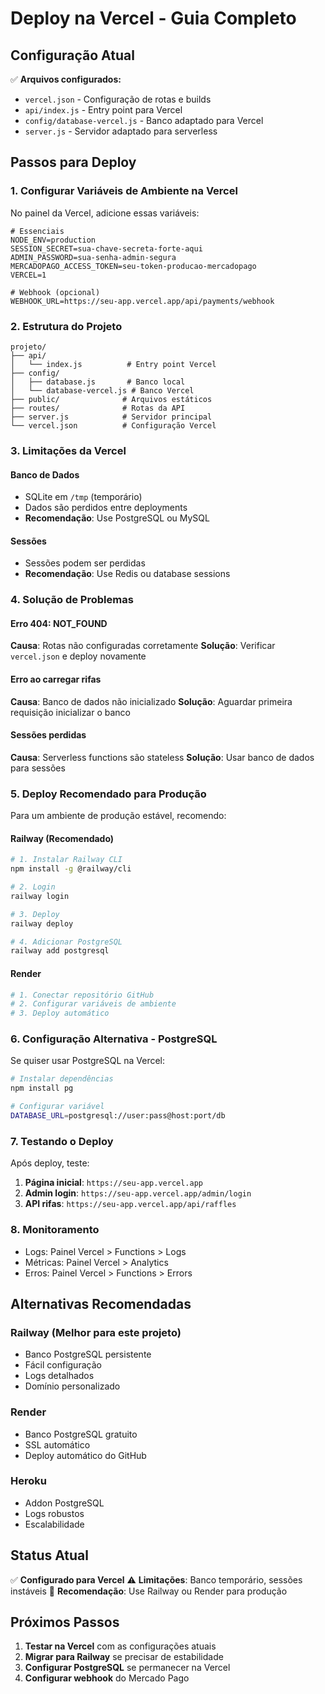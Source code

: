 # Deploy na Vercel - Guia Completo

## Configuração Atual

✅ **Arquivos configurados:**
- `vercel.json` - Configuração de rotas e builds
- `api/index.js` - Entry point para Vercel
- `config/database-vercel.js` - Banco adaptado para Vercel
- `server.js` - Servidor adaptado para serverless

## Passos para Deploy

### 1. Configurar Variáveis de Ambiente na Vercel

No painel da Vercel, adicione essas variáveis:

```env
# Essenciais
NODE_ENV=production
SESSION_SECRET=sua-chave-secreta-forte-aqui
ADMIN_PASSWORD=sua-senha-admin-segura
MERCADOPAGO_ACCESS_TOKEN=seu-token-producao-mercadopago
VERCEL=1

# Webhook (opcional)
WEBHOOK_URL=https://seu-app.vercel.app/api/payments/webhook
```

### 2. Estrutura do Projeto

```
projeto/
├── api/
│   └── index.js          # Entry point Vercel
├── config/
│   ├── database.js       # Banco local
│   └── database-vercel.js # Banco Vercel
├── public/              # Arquivos estáticos
├── routes/              # Rotas da API
├── server.js            # Servidor principal
└── vercel.json          # Configuração Vercel
```

### 3. Limitações da Vercel

#### Banco de Dados
- SQLite em `/tmp` (temporário)
- Dados são perdidos entre deployments
- **Recomendação**: Use PostgreSQL ou MySQL

#### Sessões
- Sessões podem ser perdidas
- **Recomendação**: Use Redis ou database sessions

### 4. Solução de Problemas

#### Erro 404: NOT_FOUND
**Causa**: Rotas não configuradas corretamente
**Solução**: Verificar `vercel.json` e deploy novamente

#### Erro ao carregar rifas
**Causa**: Banco de dados não inicializado
**Solução**: Aguardar primeira requisição inicializar o banco

#### Sessões perdidas
**Causa**: Serverless functions são stateless
**Solução**: Usar banco de dados para sessões

### 5. Deploy Recomendado para Produção

Para um ambiente de produção estável, recomendo:

#### Railway (Recomendado)
```bash
# 1. Instalar Railway CLI
npm install -g @railway/cli

# 2. Login
railway login

# 3. Deploy
railway deploy

# 4. Adicionar PostgreSQL
railway add postgresql
```

#### Render
```bash
# 1. Conectar repositório GitHub
# 2. Configurar variáveis de ambiente
# 3. Deploy automático
```

### 6. Configuração Alternativa - PostgreSQL

Se quiser usar PostgreSQL na Vercel:

```bash
# Instalar dependências
npm install pg

# Configurar variável
DATABASE_URL=postgresql://user:pass@host:port/db
```

### 7. Testando o Deploy

Após deploy, teste:

1. **Página inicial**: `https://seu-app.vercel.app`
2. **Admin login**: `https://seu-app.vercel.app/admin/login`
3. **API rifas**: `https://seu-app.vercel.app/api/raffles`

### 8. Monitoramento

- Logs: Painel Vercel > Functions > Logs
- Métricas: Painel Vercel > Analytics
- Erros: Painel Vercel > Functions > Errors

## Alternativas Recomendadas

### Railway (Melhor para este projeto)
- Banco PostgreSQL persistente
- Fácil configuração
- Logs detalhados
- Domínio personalizado

### Render
- Banco PostgreSQL gratuito
- SSL automático
- Deploy automático do GitHub

### Heroku
- Addon PostgreSQL
- Logs robustos
- Escalabilidade

## Status Atual

✅ **Configurado para Vercel**
⚠️ **Limitações**: Banco temporário, sessões instáveis
🔄 **Recomendação**: Use Railway ou Render para produção

## Próximos Passos

1. **Testar na Vercel** com as configurações atuais
2. **Migrar para Railway** se precisar de estabilidade
3. **Configurar PostgreSQL** se permanecer na Vercel
4. **Configurar webhook** do Mercado Pago